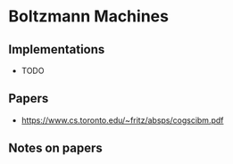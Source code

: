 # Boltzmann Machines

## Implementations

- TODO

## Papers

- https://www.cs.toronto.edu/~fritz/absps/cogscibm.pdf

## Notes on papers



